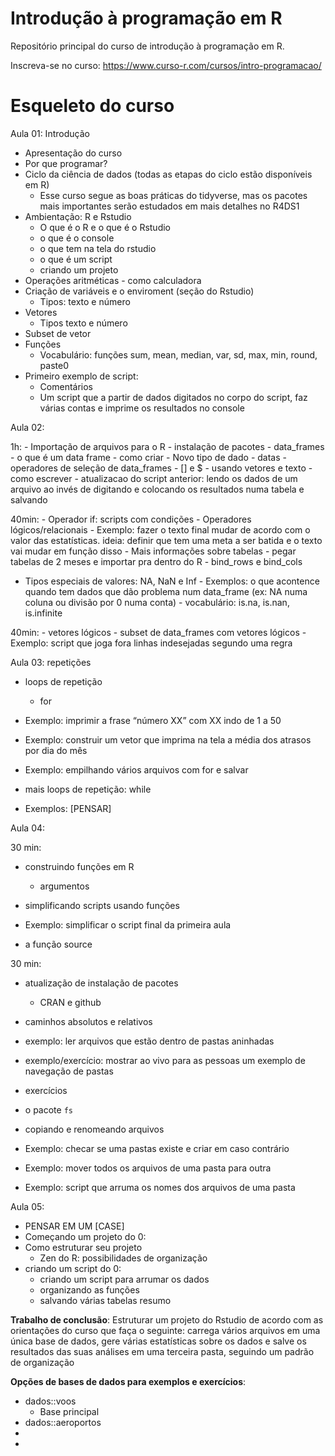 
# Introdução à programação em R

<!-- README.md is generated from README.Rmd. Please edit that file -->

Repositório principal do curso de introdução à programação em R.

Inscreva-se no curso:
<https://www.curso-r.com/cursos/intro-programacao/>

# Esqueleto do curso

Aula 01: Introdução

-   Apresentação do curso
-   Por que programar?
-   Ciclo da ciência de dados (todas as etapas do ciclo estão
    disponíveis em R)
    -   Esse curso segue as boas práticas do tidyverse, mas os pacotes
        mais importantes serão estudados em mais detalhes no R4DS1
-   Ambientação: R e Rstudio
    -   O que é o R e o que é o Rstudio
    -   o que é o console
    -   o que tem na tela do rstudio
    -   o que é um script
    -   criando um projeto
-   Operações aritméticas - como calculadora
-   Criação de variáveis e o enviroment (seção do Rstudio)
    -   Tipos: texto e número
-   Vetores
    -   Tipos texto e número
-   Subset de vetor
-   Funções
    -   Vocabulário: funções sum, mean, median, var, sd, max, min,
        round, paste0
-   Primeiro exemplo de script:
    -   Comentários
    -   Um script que a partir de dados digitados no corpo do script,
        faz várias contas e imprime os resultados no console

Aula 02:

1h: - Importação de arquivos para o R - instalação de pacotes -
data\_frames - o que é um data frame - como criar - Novo tipo de dado -
datas - operadores de seleção de data\_frames - \[\] e $ - usando
vetores e texto - como escrever - atualizacao do script anterior: lendo
os dados de um arquivo ao invés de digitando e colocando os resultados
numa tabela e salvando

40min: - Operador if: scripts com condições - Operadores
lógicos/relacionais - Exemplo: fazer o texto final mudar de acordo com o
valor das estatísticas. ideia: definir que tem uma meta a ser batida e o
texto vai mudar em função disso - Mais informações sobre tabelas - pegar
tabelas de 2 meses e importar pra dentro do R - bind\_rows e bind\_cols
- Tipos especiais de valores: NA, NaN e Inf - Exemplos: o que acontence
quando tem dados que dão problema num data\_frame (ex: NA numa coluna ou
divisão por 0 numa conta) - vocabulário: is.na, is.nan, is.infinite

40min: - vetores lógicos - subset de data\_frames com vetores lógicos -
Exemplo: script que joga fora linhas indesejadas segundo uma regra

Aula 03: repetições

-   loops de repetição

    -   for

-   Exemplo: imprimir a frase “número XX” com XX indo de 1 a 50

-   Exemplo: construir um vetor que imprima na tela a média dos atrasos
    por dia do mês

-   Exemplo: empilhando vários arquivos com for e salvar

-   mais loops de repetição: while

-   Exemplos: \[PENSAR\]

Aula 04:

30 min:

-   construindo funções em R

    -   argumentos

-   simplificando scripts usando funções

-   Exemplo: simplificar o script final da primeira aula

-   a função source

30 min:

-   atualização de instalação de pacotes

    -   CRAN e github

-   caminhos absolutos e relativos

-   exemplo: ler arquivos que estão dentro de pastas aninhadas

-   exemplo/exercício: mostrar ao vivo para as pessoas um exemplo de
    navegação de pastas

-   exercícios

-   o pacote `fs`

-   copiando e renomeando arquivos

-   Exemplo: checar se uma pastas existe e criar em caso contrário

-   Exemplo: mover todos os arquivos de uma pasta para outra

-   Exemplo: script que arruma os nomes dos arquivos de uma pasta

Aula 05:

-   PENSAR EM UM \[CASE\]
-   Começando um projeto do 0:
-   Como estruturar seu projeto
    -   Zen do R: possibilidades de organização
-   criando um script do 0:
    -   criando um script para arrumar os dados
    -   organizando as funções
    -   salvando várias tabelas resumo

**Trabalho de conclusão**: Estruturar um projeto do Rstudio de acordo
com as orientações do curso que faça o seguinte: carrega vários arquivos
em uma única base de dados, gere várias estatísticas sobre os dados e
salve os resultados das suas análises em uma terceira pasta, seguindo um
padrão de organização

**Opções de bases de dados para exemplos e exercícios**:

-   dados::voos
    -   Base principal
-   dados::aeroportos
-   
-   
